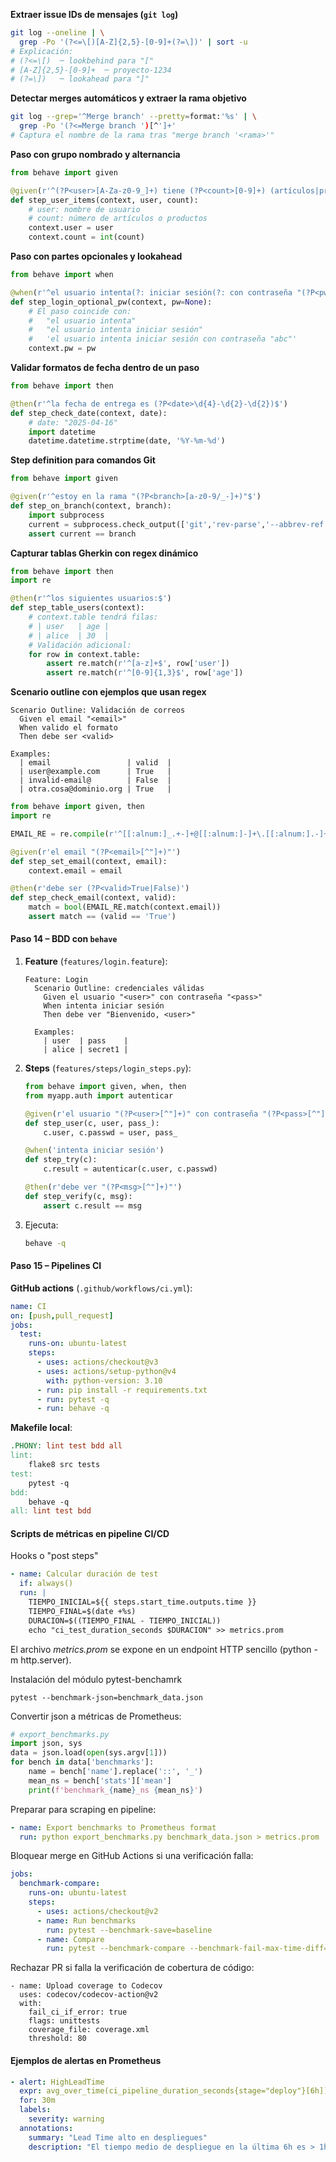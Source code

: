 **Extraer issue IDs de mensajes (`git log`)**

```bash
git log --oneline | \
  grep -Po '(?<=\[)[A-Z]{2,5}-[0-9]+(?=\])' | sort -u
# Explicación:
# (?<=\[)  ─ lookbehind para "["
# [A-Z]{2,5}-[0-9]+  ─ proyecto-1234
# (?=\])   ─ lookahead para "]"
```

**Detectar merges automáticos y extraer la rama objetivo**

```bash
git log --grep='^Merge branch' --pretty=format:'%s' | \
  grep -Po '(?<=Merge branch ')[^']+' 
# Captura el nombre de la rama tras "merge branch '<rama>'"
```

**Paso con grupo nombrado y alternancia**

```python
from behave import given

@given(r'^(?P<user>[A-Za-z0-9_]+) tiene (?P<count>[0-9]+) (artículos|productos)$')
def step_user_items(context, user, count):
    # user: nombre de usuario
    # count: número de artículos o productos
    context.user = user
    context.count = int(count)
```

**Paso con partes opcionales y lookahead**

```python
from behave import when

@when(r'^el usuario intenta(?: iniciar sesión(?: con contraseña "(?P<pw>[^"]+)")?)?$')
def step_login_optional_pw(context, pw=None):
    # El paso coincide con:
    #   "el usuario intenta"
    #   "el usuario intenta iniciar sesión"
    #   'el usuario intenta iniciar sesión con contraseña "abc"'
    context.pw = pw
```

**Validar formatos de fecha dentro de un paso**

```python
from behave import then

@then(r'^la fecha de entrega es (?P<date>\d{4}-\d{2}-\d{2})$')
def step_check_date(context, date):
    # date: "2025-04-16"
    import datetime
    datetime.datetime.strptime(date, '%Y-%m-%d')
```

**Step definition para comandos Git**

```python
from behave import given

@given(r'^estoy en la rama "(?P<branch>[a-z0-9/_-]+)"$')
def step_on_branch(context, branch):
    import subprocess
    current = subprocess.check_output(['git','rev-parse','--abbrev-ref','HEAD']).decode().strip()
    assert current == branch
```

**Capturar tablas Gherkin con regex dinámico**

```python
from behave import then
import re

@then(r'^los siguientes usuarios:$')
def step_table_users(context):
    # context.table tendrá filas:
    # | user   | age |
    # | alice  | 30  |
    # Validación adicional:
    for row in context.table:
        assert re.match(r'^[a-z]+$', row['user'])
        assert re.match(r'^[0-9]{1,3}$', row['age'])
```

**Scenario outline con ejemplos que usan regex**

```gherkin
Scenario Outline: Validación de correos
  Given el email "<email>"
  When valido el formato
  Then debe ser <valid>

Examples:
  | email                 | valid  |
  | user@example.com      | True   |
  | invalid-email@        | False  |
  | otra.cosa@dominio.org | True   |
```

```python
from behave import given, then
import re

EMAIL_RE = re.compile(r'^[[:alnum:]_.+-]+@[[:alnum:]-]+\.[[:alnum:].-]+$')

@given(r'el email "(?P<email>[^"]+)"')
def step_set_email(context, email):
    context.email = email

@then(r'debe ser (?P<valid>True|False)')
def step_check_email(context, valid):
    match = bool(EMAIL_RE.match(context.email))
    assert match == (valid == 'True')
```

#### Paso 14 – BDD con `behave`

1. **Feature** (`features/login.feature`):

   ```gherkin
   Feature: Login
     Scenario Outline: credenciales válidas
       Given el usuario "<user>" con contraseña "<pass>"
       When intenta iniciar sesión
       Then debe ver "Bienvenido, <user>"

     Examples:
       | user  | pass    |
       | alice | secret1 |
   ```

2. **Steps** (`features/steps/login_steps.py`):

   ```python
   from behave import given, when, then
   from myapp.auth import autenticar

   @given(r'el usuario "(?P<user>[^"]+)" con contraseña "(?P<pass>[^"]+)"')
   def step_user(c, user, pass_):
       c.user, c.passwd = user, pass_

   @when('intenta iniciar sesión')
   def step_try(c):
       c.result = autenticar(c.user, c.passwd)

   @then(r'debe ver "(?P<msg>[^"]+)"')
   def step_verify(c, msg):
       assert c.result == msg
   ```

3. Ejecuta:

   ```bash
   behave -q
   ```

#### Paso 15 – Pipelines CI

**GitHub actions** (`.github/workflows/ci.yml`):

```yaml
name: CI
on: [push,pull_request]
jobs:
  test:
    runs-on: ubuntu-latest
    steps:
      - uses: actions/checkout@v3
      - uses: actions/setup-python@v4
        with: python-version: 3.10
      - run: pip install -r requirements.txt
      - run: pytest -q
      - run: behave -q
```

**Makefile local**:

```makefile
.PHONY: lint test bdd all
lint:
    flake8 src tests
test:
    pytest -q
bdd:
    behave -q
all: lint test bdd
```

#### Scripts de métricas en pipeline CI/CD

Hooks o "post steps"

```yml
- name: Calcular duración de test
  if: always()
  run: |
    TIEMPO_INICIAL=${{ steps.start_time.outputs.time }}
    TIEMPO_FINAL=$(date +%s)
    DURACION=$((TIEMPO_FINAL - TIEMPO_INICIAL))
    echo "ci_test_duration_seconds $DURACION" >> metrics.prom
```

El archivo _metrics.prom_ se expone en un endpoint HTTP sencillo (python -m http.server).

Instalación del módulo pytest-benchamrk

```
pytest --benchmark-json=benchmark_data.json
```

Convertir json a métricas de Prometheus:

```py
# export_benchmarks.py
import json, sys
data = json.load(open(sys.argv[1]))
for bench in data['benchmarks']:
    name = bench['name'].replace('::', '_')
    mean_ns = bench['stats']['mean']
    print(f'benchmark_{name}_ns {mean_ns}')
```

Preparar para scraping en pipeline:

```yml
- name: Export benchmarks to Prometheus format
  run: python export_benchmarks.py benchmark_data.json > metrics.prom
```

Bloquear merge en GitHub Actions si una verificación falla:

```yml
jobs:
  benchmark-compare:
    runs-on: ubuntu-latest
    steps:
      - uses: actions/checkout@v2
      - name: Run benchmarks
        run: pytest --benchmark-save=baseline
      - name: Compare
        run: pytest --benchmark-compare --benchmark-fail-max-time-diff=0.05
```

Rechazar PR si falla la verificación de cobertura de código:

```
- name: Upload coverage to Codecov
  uses: codecov/codecov-action@v2
  with:
    fail_ci_if_error: true
    flags: unittests
    coverage_file: coverage.xml
    threshold: 80
```

#### Ejemplos de alertas en Prometheus

```yml
- alert: HighLeadTime
  expr: avg_over_time(ci_pipeline_duration_seconds{stage="deploy"}[6h]) > 3600
  for: 30m
  labels:
    severity: warning
  annotations:
    summary: "Lead Time alto en despliegues"
    description: "El tiempo medio de despliegue en la última 6h es > 1h"
```